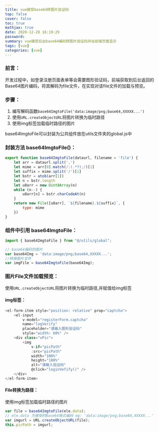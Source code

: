 ```yaml
---
title: vue接受base64转图片验证码
top: false
cover: false
toc: true
mathjax: true
date: 2020-12-28 16:19:29
password:
summary: vue接受后台base64编码转图片验证码并在前端页面显示
tags: [vue]
categories: [vue]
---
```


### 前言：

开发过程中，如登录注册页面表单等会需要图形验证码，前端获取到后台返回的Base64图片编码，将其解码为file文件，在实现对该file文件的加载与预览。

### 步骤：

1. 编写解码函数`base64ImgtoFile('data:image/png;base64,XXXXX...')`
2. 使用`URL.createObjectURL`将图片转换为临时路径
3. 使用img标签加载临时路径的图片

base64ImgtoFile可以封装为公共组件放在utils文件夹的global.js中

### 封装方法 base64ImgtoFile()：

```js
export function base64ImgtoFile(dataurl, filename = 'file') { 
    let arr = dataurl.split(',') 
    let mime = arr[0].match(/:(.*?);/)[1] 
    let suffix = mime.split('/')[1] 
    let bstr = atob(arr[1]) 
    let n = bstr.length 
    let u8arr = new Uint8Array(n) 
    while (n--) { 
        u8arr[n] = bstr.charCodeAt(n) 
    } 
    return new File([u8arr], `${filename}.${suffix}`, { 
        type: mime 
    }) 
}
```

### 组件中引用 base64ImgtoFile：

```js
import { base64ImgtoFile } from "@/utils/global"; 

// base64编码的图片 
var base64Img = 'data:image/png;base64,XXXXX...'; 
//转换图片文件 
var imgFile = base64ImgtoFile(base64Img);
```

### 图片File文件加载预览：

使用`URL.createObjectURL`将图片转换为临时路径,并赋值给img标签



#### img标签：

```js
<el-form-item style="position: relative" prop="captcha"> 
    <el-input 
		v-model="registerForm.captcha" 
		name="logVerify" 
		placeholder="请输入图形验证码" 
		style="width: 60%" /> 
    <div class="vPic"> 
        <img 
			v-if="picPath" 
			:src="picPath" 
			width="100%" 
			height="100%" 
			alt="请输入验证码" 
			@click="loginVefify()" /> 
    </div> 
</el-form-item>
```

#### File转换为路径：

使用img标签加载临时路径的图片

```js
var file = base64ImgtoFile(ele.data); 
// ele.data 为接受的Base64格式编码 eg: 'data:image/png;base64,XXXXX...'
var imgurl = URL.createObjectURL(file);
this.picPath = imgurl;
```

